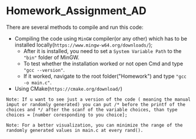 # Homework_Assignment_AD
There are several methods to compile and run this code: 
* Compiling the code using `MinGW` compiler(or any other) which has to be installed locally(`https://www.mingw-w64.org/downloads/`);
  - After it is installed, you need to set a `System Variable Path` to the `"bin"` folder of MinGW.
  - To test whether the installation worked or not open Cmd and type `"gcc --version"`.
  - If it worked, navigate to the root folder("Homework") and type `"gcc -o main.c"`.
* Using CMake(`https://cmake.org/download/`)

`Note: If u want to see just a version of the code ( meaning the manual imput or randomly generated) you can put /* before the printf of the choices and */ after the scanf of the variable choices, than type choices = [number coresponding to you choice];`

`Note: For a better visualization, you can minimize the range of the randomly generated values in main.c at every rand().`

